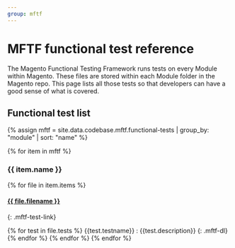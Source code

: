 ```yaml
---
group: mftf
---
```

<style>
.mftf-dl {
  margin-bottom: 2.5em;
}
dl dt{
  font-weight:400;
}
</style>

# MFTF functional test reference

The Magento Functional Testing Framework runs tests on every Module within Magento. These files are stored within each Module folder in the Magento repo.
This page lists all those tests so that developers can have a good sense of what is covered.

## Functional test list

{% assign mftf = site.data.codebase.mftf.functional-tests | group_by: "module" | sort: "name"  %}

{% for item in mftf %}

### {{ item.name }}
{% for file in item.items %}
#### [{{ file.filename }}]({{file.repo}})
{: .mftf-test-link}

{% for test in file.tests %}
{{test.testname}}
  : {{test.description}}
{: .mftf-dl}
{% endfor %}
{% endfor %}
{% endfor %}
